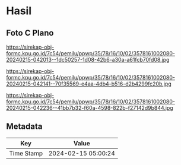 # Hasil

## Foto C Plano

https://sirekap-obj-formc.kpu.go.id/7c54/pemilu/ppwp/35/78/16/10/02/3578161002080-20240215-042013--1dc50257-1d08-42b6-a30a-a61fcb70fd08.jpg

https://sirekap-obj-formc.kpu.go.id/7c54/pemilu/ppwp/35/78/16/10/02/3578161002080-20240215-042141--70f35569-e4aa-4db4-b516-d2b4299fc20b.jpg

https://sirekap-obj-formc.kpu.go.id/7c54/pemilu/ppwp/35/78/16/10/02/3578161002080-20240215-042236--41bb7b32-f60a-4598-822b-f27142d9b844.jpg


## Metadata

| Key        | Value               |
| ---------- | ------------------- |
| Time Stamp | 2024-02-15 05:00:24 |



